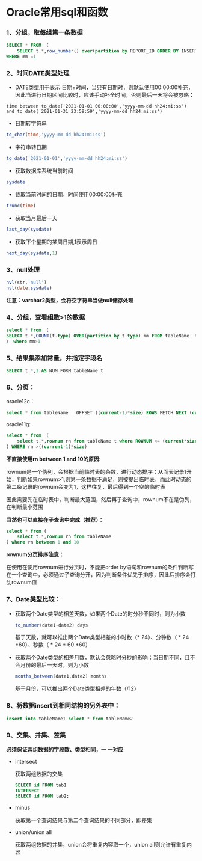 # Oracle常用sql和函数

### 1、分组，取每组第一条数据

```sql
SELECT * FROM （
	SELECT t.*,row_number() over(partition by REPORT_ID ORDER BY INSERT_TIME) mm FROM 	tableName)
WHERE mm =1
```

### 2、时间DATE类型处理

- DATE类型用于表示 日期+时间，当只有日期时，则默认使用00:00:00补充，因此当进行日期区间比较时，应该手动补全时间，否则最后一天将会被忽略：

```
time between to_date('2021-01-01 00:00:00','yyyy-mm-dd hh24:mi:ss') and to_date('2021-01-31 23:59:59','yyyy-mm-dd hh24:mi:ss')
```

- 日期转字符串

```sql
to_char(time,'yyyy-mm-dd hh24:mi:ss')
```

- 字符串转日期

```sql
to_date('2021-01-01','yyyy-mm-dd hh24:mi:ss')
```

- 获取数据库系统当前时间

```sql
sysdate
```

- 截取当前时间的日期，时间使用00:00:00补充

```sql
trunc(time)
```

- 获取当月最后一天

```sql
last_day(sysdate)
```

- 获取下个星期的某周日期,1表示周日

```sql
next_day(sysdate,1)
```

### 3、null处理

```sql
nvl(str,'null')
nvl(date,sysdate)
```

**注意：varchar2类型，会将空字符串当做null储存处理**

### 4、分组，查看组数>1的数据

 ```sql
select * from （
SELECT t.*,COUNT(t.type) OVER(partition by t.type) mm FROM tableName  t 
） where mm>1
 ```

### 5、结果集添加常量，并指定字段名

```sql
SELECT t.*,1 AS NUM FORM tableName t
```

### 6、分页：

oracle12c：

```sql
select * from tableName   OFFSET ((current-1)*size) ROWS FETCH NEXT (current*size) ROWS ONLY
```

oracle11g:

```sql
select * from （
	select t.*,rownum rn from tableName t where ROWNUM <= (current*size)
) WHERE rn >((current-1)*size)
```

**不直接使用rn between  1 and 10的原因:**

rownum是一个伪列，会根据当前临时表的条数，进行动态排序；从而表记录1开始，判断如果rownum>1,则第一条数据不满足，则被提出临时表，而此时动态的第二条记录的rownum会变为1，这样往复，最后得到一个空的临时表

因此需要先在临时表中，判断最大范围，然后再子查询中，rownum不在是伪列，在判断最小范围

**当然也可以直接在子查询中完成（推荐）：**

```sql
select * from (
	select t.*,rownum rn from tableName 
) where rn between 1 and 10
```

**rownum分页排序注意：**

在使用在使用rownum进行分页时，不能把order by语句和rownum的条件判断写在一个查询中，必须通过子查询分开，因为判断条件优先于排序，因此后排序会打乱rownum值

### 7、Date类型比较：

- 获取两个Date类型的相差天数，如果两个Date的时分秒不同时，则为小数

  ```java
  to_number(date1-date2) days
  ```

  基于天数，就可以推出两个Date类型相差的小时数（* 24）、分钟数（ * 24 *60）、秒数（ * 24 * 60 *60）

- 获取两个Date类型的相差月数，默认会忽略时分秒的影响；当日期不同，且不会月份的最后一天时，则为小数

   ```java
  months_between(date1,date2) months
  ```

  基于月份，可以推出两个Date类型相差的年数（/12）

### 8、将数据insert到相同结构的另外表中：

```sql
insert into tableName1 select * from tableName2
```

### 9、交集、并集、差集

**必须保证两组数据的字段数、类型相同，一 一对应**

- intersect

  获取两组数据的交集

  ```sql
  SELECT id FROM tab1   
  INTERSECT    
  SELECT id FROM tab2; 
  ```

- minus

  获取第一个查询结果与第二个查询结果的不同部分，即差集

- union/union all

  获取两组数据的并集，union会将重复内容取一个，union all则允许有重复内容